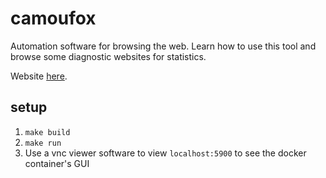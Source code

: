 # camoufox

Automation software for browsing the web. Learn how to use this tool and browse
some diagnostic websites for statistics.

Website [here](https://camoufox.com/python/installation/).

## setup

1. `make build`
1. `make run`
1. Use a vnc viewer software to view `localhost:5900` to see the docker container's GUI
